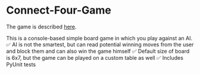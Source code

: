 # Connect-Four-Game
The game is described [here](https://en.wikipedia.org/wiki/Connect_Four).

This is a console-based simple board game in which you play against an AI.
		✅ AI is not the smartest, but can read potential winning moves from the user and block them and can also win the game himself
		✅ Default size of board is 6x7, but the game can be played on a custom table as well
		✅ Includes PyUnit tests 
